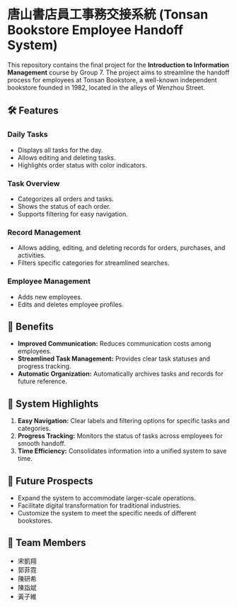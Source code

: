 # 唐山書店員工事務交接系統 (Tonsan Bookstore Employee Handoff System)

This repository contains the final project for the **Introduction to Information Management** course by Group 7. The project aims to streamline the handoff process for employees at Tonsan Bookstore, a well-known independent bookstore founded in 1982, located in the alleys of Wenzhou Street.

## 🛠️ Features

### **Daily Tasks**
- Displays all tasks for the day.
- Allows editing and deleting tasks.
- Highlights order status with color indicators.

### **Task Overview**
- Categorizes all orders and tasks.
- Shows the status of each order.
- Supports filtering for easy navigation.

### **Record Management**
- Allows adding, editing, and deleting records for orders, purchases, and activities.
- Filters specific categories for streamlined searches.

### **Employee Management**
- Adds new employees.
- Edits and deletes employee profiles.

## 🚀 Benefits
- **Improved Communication:** Reduces communication costs among employees.
- **Streamlined Task Management:** Provides clear task statuses and progress tracking.
- **Automatic Organization:** Automatically archives tasks and records for future reference.

## 📖 System Highlights
1. **Easy Navigation:** Clear labels and filtering options for specific tasks and categories.
2. **Progress Tracking:** Monitors the status of tasks across employees for smooth handoff.
3. **Time Efficiency:** Consolidates information into a unified system to save time.

## 🌟 Future Prospects
- Expand the system to accommodate larger-scale operations.
- Facilitate digital transformation for traditional industries.
- Customize the system to meet the specific needs of different bookstores.

## 📜 Team Members
- 宋凱翔
- 郭菲霓
- 陳研希
- 陳詣斌
- 黃子維
